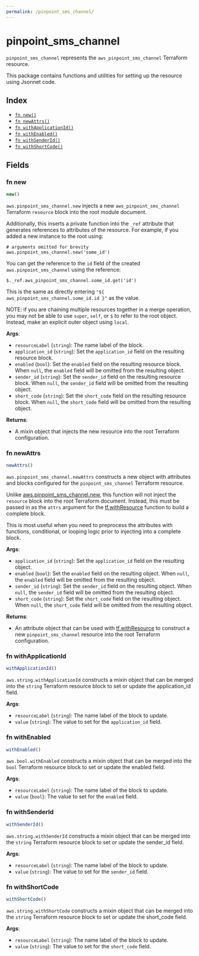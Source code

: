 ```yaml
---
permalink: /pinpoint_sms_channel/
---
```


# pinpoint_sms_channel

`pinpoint_sms_channel` represents the `aws_pinpoint_sms_channel` Terraform resource.



This package contains functions and utilities for setting up the resource using Jsonnet code.


## Index

* [`fn new()`](#fn-new)
* [`fn newAttrs()`](#fn-newattrs)
* [`fn withApplicationId()`](#fn-withapplicationid)
* [`fn withEnabled()`](#fn-withenabled)
* [`fn withSenderId()`](#fn-withsenderid)
* [`fn withShortCode()`](#fn-withshortcode)

## Fields

### fn new

```ts
new()
```


`aws.pinpoint_sms_channel.new` injects a new `aws_pinpoint_sms_channel` Terraform `resource`
block into the root module document.

Additionally, this inserts a private function into the `_ref` attribute that generates references to attributes of the
resource. For example, if you added a new instance to the root using:

    # arguments omitted for brevity
    aws.pinpoint_sms_channel.new('some_id')

You can get the reference to the `id` field of the created `aws.pinpoint_sms_channel` using the reference:

    $._ref.aws_pinpoint_sms_channel.some_id.get('id')

This is the same as directly entering `"${ aws_pinpoint_sms_channel.some_id.id }"` as the value.

NOTE: if you are chaining multiple resources together in a merge operation, you may not be able to use `super`, `self`,
or `$` to refer to the root object. Instead, make an explicit outer object using `local`.

**Args**:
  - `resourceLabel` (`string`): The name label of the block.
  - `application_id` (`string`): Set the `application_id` field on the resulting resource block.
  - `enabled` (`bool`): Set the `enabled` field on the resulting resource block. When `null`, the `enabled` field will be omitted from the resulting object.
  - `sender_id` (`string`): Set the `sender_id` field on the resulting resource block. When `null`, the `sender_id` field will be omitted from the resulting object.
  - `short_code` (`string`): Set the `short_code` field on the resulting resource block. When `null`, the `short_code` field will be omitted from the resulting object.

**Returns**:
- A mixin object that injects the new resource into the root Terraform configuration.


### fn newAttrs

```ts
newAttrs()
```


`aws.pinpoint_sms_channel.newAttrs` constructs a new object with attributes and blocks configured for the `pinpoint_sms_channel`
Terraform resource.

Unlike [aws.pinpoint_sms_channel.new](#fn-new), this function will not inject the `resource`
block into the root Terraform document. Instead, this must be passed in as the `attrs` argument for the
[tf.withResource](https://github.com/tf-libsonnet/core/tree/main/docs#fn-withresource) function to build a complete block.

This is most useful when you need to preprocess the attributes with functions, conditional, or looping logic prior to
injecting into a complete block.

**Args**:
  - `application_id` (`string`): Set the `application_id` field on the resulting object.
  - `enabled` (`bool`): Set the `enabled` field on the resulting object. When `null`, the `enabled` field will be omitted from the resulting object.
  - `sender_id` (`string`): Set the `sender_id` field on the resulting object. When `null`, the `sender_id` field will be omitted from the resulting object.
  - `short_code` (`string`): Set the `short_code` field on the resulting object. When `null`, the `short_code` field will be omitted from the resulting object.

**Returns**:
  - An attribute object that can be used with [tf.withResource](https://github.com/tf-libsonnet/core/tree/main/docs#fn-withresource) to construct a new `pinpoint_sms_channel` resource into the root Terraform configuration.


### fn withApplicationId

```ts
withApplicationId()
```

`aws.string.withApplicationId` constructs a mixin object that can be merged into the `string`
Terraform resource block to set or update the application_id field.



**Args**:
  - `resourceLabel` (`string`): The name label of the block to update.
  - `value` (`string`): The value to set for the `application_id` field.


### fn withEnabled

```ts
withEnabled()
```

`aws.bool.withEnabled` constructs a mixin object that can be merged into the `bool`
Terraform resource block to set or update the enabled field.



**Args**:
  - `resourceLabel` (`string`): The name label of the block to update.
  - `value` (`bool`): The value to set for the `enabled` field.


### fn withSenderId

```ts
withSenderId()
```

`aws.string.withSenderId` constructs a mixin object that can be merged into the `string`
Terraform resource block to set or update the sender_id field.



**Args**:
  - `resourceLabel` (`string`): The name label of the block to update.
  - `value` (`string`): The value to set for the `sender_id` field.


### fn withShortCode

```ts
withShortCode()
```

`aws.string.withShortCode` constructs a mixin object that can be merged into the `string`
Terraform resource block to set or update the short_code field.



**Args**:
  - `resourceLabel` (`string`): The name label of the block to update.
  - `value` (`string`): The value to set for the `short_code` field.
